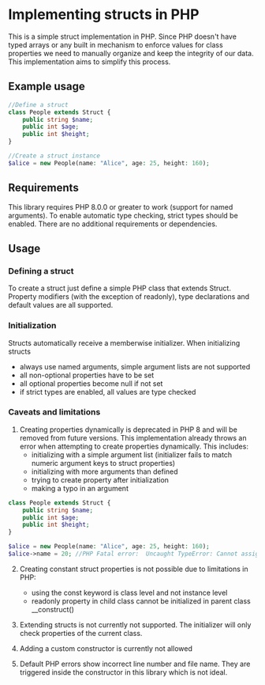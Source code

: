 # Implementing structs in PHP

This is a simple struct implementation in PHP. Since PHP doesn't have typed arrays or any built in mechanism to enforce values for class properties we need to manually organize and keep the integrity of our data. This implementation aims to simplify this process.

## Example usage
```php
//Define a struct
class People extends Struct {
    public string $name;
    public int $age;
    public int $height;
}

//Create a struct instance
$alice = new People(name: "Alice", age: 25, height: 160);
```

## Requirements

This library requires PHP 8.0.0 or greater to work (support for named arguments). To enable automatic type checking, strict types should be enabled. There are no additional requirements or dependencies.

## Usage

### Defining a struct

To create a struct just define a simple PHP class that extends Struct. Property modifiers (with the exception of readonly), type declarations and default values are all supported.

### Initialization

Structs automatically receive a memberwise initializer. When initializing structs
- always use named arguments, simple argument lists are not supported
- all non-optional properties have to be set
- all optional properties become null if not set
- if strict types are enabled, all values are type checked

### Caveats and limitations

1. Creating properties dynamically is deprecated in PHP 8 and will be removed from future versions. This implementation already throws an error when attempting to create properties dynamically. This includes:
    - initializing with a simple argument list (initializer fails to match numeric argument keys to struct properties)
    - initializing with more arguments than defined
    - trying to create property after initialization
    - making a typo in an argument

```php
class People extends Struct {
    public string $name;
    public int $age;
    public int $height;
}

$alice = new People(name: "Alice", age: 25, height: 160);
$alice->name = 20; //PHP Fatal error:  Uncaught TypeError: Cannot assign int to property People::$name of type string
```

2. Creating constant struct properties is not possible due to limitations in PHP:
    - using the const keyword is class level and not instance level
    - readonly property in child class cannot be initialized in parent class __construct()

3. Extending structs is not currently not supported. The initializer will only check properties of the current class.

4. Adding a custom constructor is currently not allowed

5. Default PHP errors show incorrect line number and file name. They are triggered inside the constructor in this library which is not ideal.